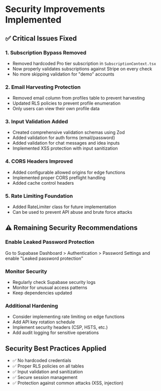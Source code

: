 # Security Improvements Implemented

## ✅ Critical Issues Fixed

### 1. **Subscription Bypass Removed**
- Removed hardcoded Pro tier subscription in `SubscriptionContext.tsx`
- Now properly validates subscriptions against Stripe on every check
- No more skipping validation for "demo" accounts

### 2. **Email Harvesting Protection**
- Removed email column from profiles table to prevent harvesting
- Updated RLS policies to prevent profile enumeration
- Only users can view their own profile data

### 3. **Input Validation Added**
- Created comprehensive validation schemas using Zod
- Added validation for auth forms (email/password)
- Added validation for chat messages and idea inputs
- Implemented XSS protection with input sanitization

### 4. **CORS Headers Improved**
- Added configurable allowed origins for edge functions
- Implemented proper CORS preflight handling
- Added cache control headers

### 5. **Rate Limiting Foundation**
- Added RateLimiter class for future implementation
- Can be used to prevent API abuse and brute force attacks

## ⚠️ Remaining Security Recommendations

### Enable Leaked Password Protection
Go to Supabase Dashboard > Authentication > Password Settings and enable "Leaked password protection"

### Monitor Security
- Regularly check Supabase security logs
- Monitor for unusual access patterns
- Keep dependencies updated

### Additional Hardening
- Consider implementing rate limiting on edge functions
- Add API key rotation schedule
- Implement security headers (CSP, HSTS, etc.)
- Add audit logging for sensitive operations

## Security Best Practices Applied
- ✅ No hardcoded credentials
- ✅ Proper RLS policies on all tables
- ✅ Input validation and sanitization
- ✅ Secure session management
- ✅ Protection against common attacks (XSS, injection)